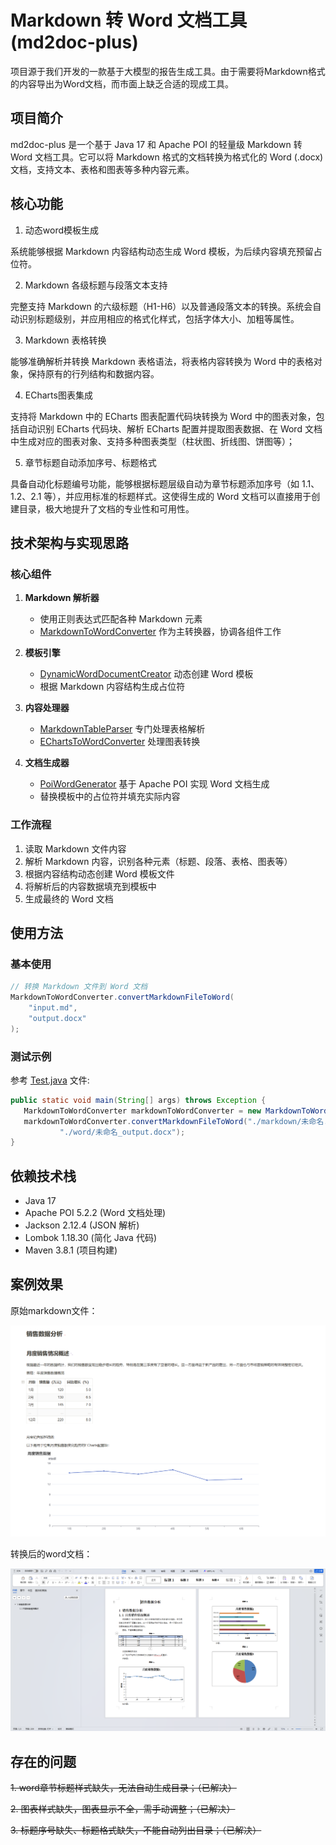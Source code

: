 # Markdown 转 Word 文档工具 (md2doc-plus)

项目源于我们开发的一款基于大模型的报告生成工具。由于需要将Markdown格式的内容导出为Word文档，而市面上缺乏合适的现成工具。

## 项目简介

md2doc-plus 是一个基于 Java 17 和 Apache POI 的轻量级 Markdown 转 Word 文档工具。它可以将 Markdown 格式的文档转换为格式化的 Word (.docx) 文档，支持文本、表格和图表等多种内容元素。

## 核心功能

1. 动态word模板生成

系统能够根据 Markdown 内容结构动态生成 Word 模板，为后续内容填充预留占位符。

2. Markdown 各级标题与段落文本支持

完整支持 Markdown 的六级标题（H1-H6）以及普通段落文本的转换。系统会自动识别标题级别，并应用相应的格式化样式，包括字体大小、加粗等属性。

3. Markdown 表格转换

能够准确解析并转换 Markdown 表格语法，将表格内容转换为 Word 中的表格对象，保持原有的行列结构和数据内容。

4. ECharts图表集成

支持将 Markdown 中的 ECharts 图表配置代码块转换为 Word 中的图表对象，包括自动识别 ECharts 代码块、解析 ECharts 配置并提取图表数据、在 Word 文档中生成对应的图表对象、支持多种图表类型（柱状图、折线图、饼图等）；

5. 章节标题自动添加序号、标题格式

具备自动化标题编号功能，能够根据标题层级自动为章节标题添加序号（如 1.1、1.2、2.1 等），并应用标准的标题样式。这使得生成的 Word 文档可以直接用于创建目录，极大地提升了文档的专业性和可用性。

## 技术架构与实现思路

### 核心组件

1. **Markdown 解析器**
   - 使用正则表达式匹配各种 Markdown 元素
   - [MarkdownToWordConverter](src/main/java/cn/daydayup/dev/md2doc/MarkdownToWordConverter.java) 作为主转换器，协调各组件工作

2. **模板引擎**
   - [DynamicWordDocumentCreator](src/main/java/cn/daydayup/dev/md2doc/template/DynamicWordDocumentCreator.java) 动态创建 Word 模板
   - 根据 Markdown 内容结构生成占位符

3. **内容处理器**
   - [MarkdownTableParser](src/main/java/cn/daydayup/dev/md2doc/parse/MarkdownTableParser.java) 专门处理表格解析
   - [EChartsToWordConverter](src/main/java/cn/daydayup/dev/md2doc/template/EChartsToWordConverter.java) 处理图表转换

4. **文档生成器**
   - [PoiWordGenerator](src/main/java/cn/daydayup/dev/md2doc/generate/PoiWordGenerator.java) 基于 Apache POI 实现 Word 文档生成
   - 替换模板中的占位符并填充实际内容

### 工作流程

1. 读取 Markdown 文件内容
2. 解析 Markdown 内容，识别各种元素（标题、段落、表格、图表等）
3. 根据内容结构动态创建 Word 模板文件
4. 将解析后的内容数据填充到模板中
5. 生成最终的 Word 文档

## 使用方法

### 基本使用

```java
// 转换 Markdown 文件到 Word 文档
MarkdownToWordConverter.convertMarkdownFileToWord(
    "input.md", 
    "output.docx"
);
```

### 测试示例

参考 [Test.java](src/main/java/cn/daydayup/dev/md2doc/Test.java) 文件:

```java
public static void main(String[] args) throws Exception {
   MarkdownToWordConverter markdownToWordConverter = new MarkdownToWordConverter();
   markdownToWordConverter.convertMarkdownFileToWord("./markdown/未命名.md",
           "./word/未命名_output.docx");
}
```

## 依赖技术栈

- Java 17
- Apache POI 5.2.2 (Word 文档处理)
- Jackson 2.12.4 (JSON 解析)
- Lombok 1.18.30 (简化 Java 代码)
- Maven 3.8.1 (项目构建)

## 案例效果
原始markdown文件：

![img1.png](img/img1.png)

转换后的word文档：

![img2.png](img/img2.png)

## 存在的问题

~~1. word章节标题样式缺失，无法自动生成目录；（已解决）~~

~~2. 图表样式缺失，图表显示不全，需手动调整；（已解决）~~

~~3. 标题序号缺失、标题格式缺失，不能自动列出目录；（已解决）~~